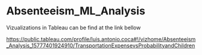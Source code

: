 # Absenteeism_ML_Analysis

Vizualizations in Tableau can be find at the link bellow

https://public.tableau.com/profile/luis.antonio.coca#!/vizhome/Absenteeism_Analysis_15777401924910/TransportationExpensevsProbabilityandChildren
